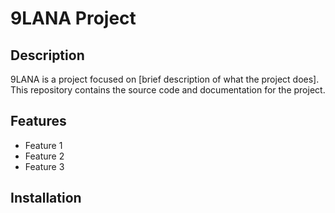 # 9LANA Project

## Description
9LANA is a project focused on [brief description of what the project does]. This repository contains the source code and documentation for the project.

## Features
- Feature 1
- Feature 2
- Feature 3

## Installation
